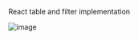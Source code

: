 React table and filter implementation

![image](https://user-images.githubusercontent.com/19801577/159624303-77a38ea9-545b-42ca-a2a0-65b3fa42cba6.png)


